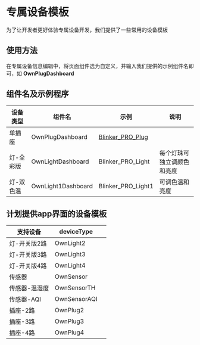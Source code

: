 # 专属设备模板  
为了让开发者更好体验专属设备开发，我们提供了一些常用的设备模板  

## 使用方法  
在专属设备信息编辑中，将页面组件选为自定义，并输入我们提供的示例组件名即可，如 **OwnPlugDashboard**  

## 组件名及示例程序  
| 设备类型   |组件名 |示例 | 说明  |
| ------------ | --------------- |-------------------------- | -------------------------- |
| 单插座 | OwnPlugDashboard | [Blinker_PRO_Plug](https://github.com/blinker-iot/blinker-library/blob/master/examples/Blinker_PRO_Device/Blinker_PRO_Plug/Blinker_PRO_Plug.ino) |
| 灯-全彩版 |OwnLightDashboard    |Blinker_PRO_Light |每个灯珠可独立调颜色和亮度 |
| 灯-双色温 |OwnLight1Dashboard   |Blinker_PRO_Light1            |可调色温和亮度 |


## 计划提供app界面的设备模板 
| 支持设备      | deviceType   |                            |
| ------------- | ------------ | ------------------------- |
| 灯-开关版2路  | OwnLight2    |                            |
| 灯-开关版3路  | OwnLight3    |                            |
| 灯-开关版4路  | OwnLight4    |                            |
| 传感器        | OwnSensor    |                            |
| 传感器-温湿度 | OwnSensorTH  |                            |
| 传感器-AQI    | OwnSensorAQI |                            |
| 插座-2路      | OwnPlug2     |                            |
| 插座-3路      | OwnPlug3     |                            |
| 插座-4路      | OwnPlug4     |                            |